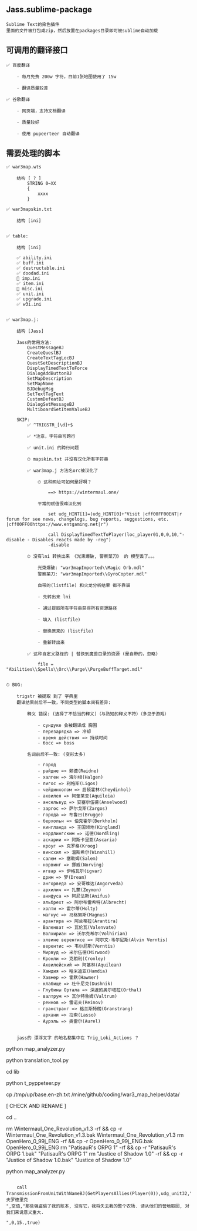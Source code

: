 
## Jass.sublime-package

    Sublime Text的染色插件
    里面的文件被打包成zip，然后放置在packages目录即可被sublime自动加载


## 可调用的翻译接口

    ✅ 百度翻译

        - 每月免费 200w 字符，目前1张地图使用了 15w

        - 翻译质量较差

    ✅ 谷歌翻译

        - 网页端，支持文档翻译

        - 质量较好

        - 使用 pupeerteer 自动翻译


## 需要处理的脚本

    ✅ war3map.wts

        结构 [ ? ]
            STRING 0~XX
            {
                xxxx
            }

    ✅ war3mapskin.txt

        结构 [ini]


    ✅ table:

        结构 [ini]

        ✅ ability.ini
        ✅ buff.ini
        ✅ destructable.ini
        ✅ doodad.ini
        🚫 imp.ini
        ✅ item.ini
        🚫 misc.ini
        ✅ unit.ini
        ✅ upgrade.ini
        ✅ w3i.ini


    ✅ war3map.j:

        结构 [Jass]

        Jass的常用方法: 
            QuestMessageBJ
            CreateQuestBJ
            CreateTextTagLocBJ
            QuestSetDescriptionBJ
            DisplayTimedTextToForce
            DialogAddButtonBJ
            SetMapDescription
            SetMapName
            BJDebugMsg
            SetTextTagText
            CustomDefeatBJ
            DialogSetMessageBJ
            MultiboardSetItemValueBJ

        SKIP:
            ✅ ^TRIGSTR_[\d]+$

            ✅ *注意，字符串可跨行

            ✅ unit.ini 的跨行问题

            ⏱ mapskin.txt 并没有汉化所有字符串

            ✅ war3map.j 方法名orc被汉化了

                ⏱ 这种网址可如何是好啊？
                    
                    ==> https://wintermaul.one/

                平常的赋值很难汉化到

                    set udg_HINT[1]=(udg_HINT[0]+"Visit |cff00FF00ENT|r forum for see news, changelogs, bug reports, suggestions, etc. |cff00FF00https://www.entgaming.net|r")

                    call DisplayTimedTextToPlayer(loc_player01,0,0,10,"-disable - Disables reacts made by -reg")
                    -disable

            ⏱ 没有lni 转换出来 《光束爆破, 警察菜刀》 的 模型丢了。。。

                光束爆破: "war3mapImported\\Magic Orb.mdl"
                警察菜刀: "war3mapImported\\GyroCopter.mdl"

                自带的(listfile) 和火龙分析结果 都不靠谱

                - 先转出来 lni

                - 通过提取所有字符串获得所有资源路径

                - 填入 (listfile)

                - 替换原来的 (listfile)

                - 重新转出来

            ✅ 这种自定义路径的 | 替换到魔兽目录的资源 (是自带的，忽略)

                file = "Abilities\\Spells\\Orc\\Purge\\PurgeBuffTarget.mdl"


    ⏱ BUG:

        trigstr 被提取 到了 字典里
        翻译结果前后不一致，不同类型的脚本间有差异:

            释义 错误: (选择了不恰当的释义)（与熟知的释义不符）（多见于游戏）

                - сундуке 会被翻译成 胸围
                - перезарядка => 冷却
                - время действия => 持续时间
                - босс => boss

            名词前后不一致: (变形太多)

                - город
                - райдне => 赖德(Raidne)
                - халген => 海尔根(Halgen)
                - лигос => 利格斯(Ligos)
                - чейдинхолом => 启顿霍林(Cheydinhol)
                - аквилея => 阿奎莱亚(Aquileia)
                - ансельвуд => 安塞尔伍德(Anselwood)
                - заргос => 萨尔戈斯(Zargos)
                - города => 布鲁日(Brugge)
                - берхольн => 伯克霍尔(Berkholn)
                - кингланда => 王国领地(Kingland)
                - нордлингским => 诺德(Nordling)
                - аскарии => 阿斯卡里亚(Ascaria)
                - кроуг => 克罗格(Kroog)
                - винсхил => 温斯希尔(Winshill)
                - салем => 塞勒姆(Salem)
                - норвинг => 挪威(Norving)
                - игвар => 伊格瓦尔(igvar)
                - дрим => 梦(Dream)
                - ангорведа => 安哥维达(Angorveda)
                - архилич => 扎蒙(Zeymon)
                - анифуса => 阿尼法斯(Anifus)
                - альбрехт => 阿尔布雷希特(Albrecht)
                - холти => 霍尔蒂(Holty)
                - магнус => 马格努斯(Magnus)
                - арантира => 阿兰蒂拉(Arantira)
                - Валенват => 瓦伦瓦(Valenvate)
                - Волхириан => 沃尔克希尔(Volhirian)
                - элвине верентисе => 阿尔文·韦尔尼斯(Alvin Verntis)
                - верентис => 韦尔尼斯(Verntis)
                - Мирвуд => 米尔伍德(Mirwood)
                - Кронли => 克朗利(Cronley)
                - Аквилейский => 阿基林(Aquilean)
                - Хамдия => 哈米迪亚(Hamdia)
                - Хавмер => 霍默(Hawmer)
                - клабище => 杜什尼克(Dushnik)
                - Глубины Ортала => 深邃的奥尔塔拉(Orthal)
                - валтрум => 瓦尔特鲁姆(Valtrum)
                - реинов => 雷诺夫(Reinov)
                - гранстранг => 格兰斯特朗(Granstrang)
                - аркани => 拉索(Lasso)
                - Аурэль => 奥雷尔(Aurel)


        jass的 漂浮文字 的地名都集中在 Trig_Loki_Actions ？



python map_analyzer.py

python translation_tool.py

cd lib

python t_pyppeteer.py

cp /tmp/up/base.en-zh.txt /mine/github/coding/war3_map_helper/data/

[  CHECK AND RENAME  ]

cd ..

rm Wintermaul_One_Revolution_v1.3 -rf && cp -r Wintermaul_One_Revolution_v1.3.bak Wintermaul_One_Revolution_v1.3
rm OpenHero_0_99j_ENG -rf && cp -r OpenHero_0_99j_ENG.bak OpenHero_0_99j_ENG
rm "PatisauR's ORPG 1" -rf && cp -r "PatisauR's ORPG 1.bak" "PatisauR's ORPG 1"
rm "Justice of Shadow 1.0" -rf && cp -r "Justice of Shadow 1.0.bak" "Justice of Shadow 1.0"

python map_analyzer.py



```code

    call TransmissionFromUnitWithNameBJ(GetPlayersAllies(Player(0)),udg_unit32,"农夫罗德里克
",空值,"那些强盗偷了我的账本, 没有它，我将失去我的整个农场. 请从他们的营地取回, 对我们来说意义重大.

",0,15.,true)

```